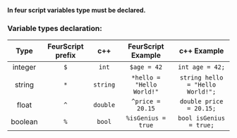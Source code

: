 
**In feur script variables type must be declared.**
### Variable types declaration:
Type | FeurScript prefix | c++ | FeurScript Example | c++ Example
 :---: | :---: | :---: | :---: | :---:
integer | `$` |  `int` | `$age = 42` | `int age = 42;`
string | `*` | `string` | `*hello = "Hello World!"` | `string hello = "Hello World!";`
float | `^` | `double` | `^price = 20.15` | `double price = 20.15;`
boolean | `%` | `bool` | `%isGenius = true` | `bool isGenius = true;`

